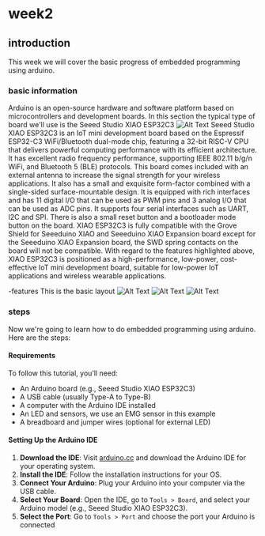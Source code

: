 # week2
## introduction
This week we will cover the basic progress of embedded programming using arduino. 
### basic information
Arduino is an open-source hardware and software platform based on microcontrollers and development boards. In this section the typical type of board we'll use is the Seeed Studio XIAO ESP32C3
![Alt Text](https://files.seeedstudio.com/wiki/XIAO_WiFi/board-pic.png)
Seeed Studio XIAO ESP32C3 is an IoT mini development board based on the Espressif ESP32-C3 WiFi/Bluetooth dual-mode chip, featuring a 32-bit RISC-V CPU that delivers powerful computing performance with its efficient architecture. It has excellent radio frequency performance, supporting IEEE 802.11 b/g/n WiFi, and Bluetooth 5 (BLE) protocols. This board comes included with an external antenna to increase the signal strength for your wireless applications. It also has a small and exquisite form-factor combined with a single-sided surface-mountable design. It is equipped with rich interfaces and has 11 digital I/O that can be used as PWM pins and 3 analog I/O that can be used as ADC pins. It supports four serial interfaces such as UART, I2C and SPI. There is also a small reset button and a bootloader mode button on the board. XIAO ESP32C3 is fully compatible with the Grove Shield for Seeeduino XIAO and Seeeduino XIAO Expansion board except for the Seeeduino XIAO Expansion board, the SWD spring contacts on the board will not be compatible.
With regard to the features highlighted above, XIAO ESP32C3 is positioned as a high-performance, low-power, cost-effective IoT mini development board, suitable for low-power IoT applications and wireless wearable applications.

-features
This is the basic layout 
![Alt Text](https://files.seeedstudio.com/wiki/XIAO_WiFi/pin_map-2.png)
![Alt Text](https://files.seeedstudio.com/wiki/XIAO_WiFi/front-label-3.png)
![Alt Text](https://files.seeedstudio.com/wiki/XIAO_WiFi/back-label-6.png)
### steps
Now we're going to learn how to do embedded programming using arduino. Here are the steps:

#### Requirements
To follow this tutorial, you’ll need:
- An Arduino board (e.g., Seeed Studio XIAO ESP32C3)
- A USB cable (usually Type-A to Type-B)
- A computer with the Arduino IDE installed
- An LED and sensors, we use an EMG sensor in this example
- A breadboard and jumper wires (optional for external LED)

#### Setting Up the Arduino IDE

1. **Download the IDE**: Visit [arduino.cc](https://www.arduino.cc/en/software) and download the Arduino IDE for your operating system.
2. **Install the IDE**: Follow the installation instructions for your OS.
3. **Connect Your Arduino**: Plug your Arduino into your computer via the USB cable.
4. **Select Your Board**: Open the IDE, go to `Tools > Board`, and select your Arduino model (e.g., Seeed Studio XIAO ESP32C3).
5. **Select the Port**: Go to `Tools > Port` and choose the port your Arduino is connected





